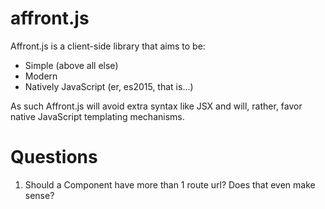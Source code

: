 # affront.js

Affront.js is a client-side library that aims to be:

* Simple (above all else)
* Modern
* Natively JavaScript (er, es2015, that is...)

As such Affront.js will avoid extra syntax like JSX and will, rather, favor native JavaScript templating mechanisms.


# Questions

1. Should a Component have more than 1 route url? Does that even make sense?
